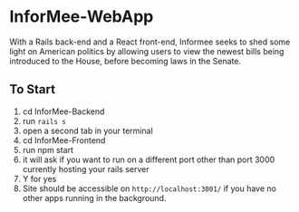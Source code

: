 # InforMee-WebApp
With a Rails back-end and a React front-end, Informee seeks to shed some light on American politics by allowing users to view the newest bills being introduced to the House, before becoming laws in the Senate.

## To Start

1. cd InforMee-Backend
2. run `rails s`
3. open a second tab in your terminal
4. cd InforMee-Frontend
5. run npm start
6. it will ask if you want to run on a different port other than port 3000 currently hosting your rails server
7. Y for yes
8. Site should be accessible on `http://localhost:3001/` if you have no other apps running in the background.
